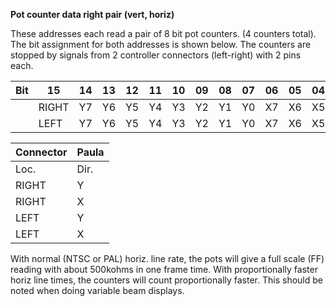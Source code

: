 **Pot counter data right pair (vert, horiz)**

These addresses each read a pair of 8 bit pot counters. (4 counters total). The bit assignment for both addresses is shown below. The counters are stopped by signals from 2 controller connectors (left-right) with 2 pins each.

| Bit| 15| 14| 13| 12| 11| 10| 09| 08| 07| 06| 05| 04| 03| 02| 01| 00  |
|---|---|---|---|---|---|---|---|---|---|---|---|---|---|---|---|---  |
||RIGHT| Y7| Y6| Y5| Y4| Y3| Y2| Y1| Y0| X7| X6| X5| X4| X3| X2| X1| X0  |
||LEFT| Y7| Y6| Y5| Y4| Y3| Y2| Y1| Y0| X7| X6| X5| X4| X3| X2| X1| X0|

|Connector| Paula  |
|---|---  |
|Loc.| Dir.| Sym.| Pin| Pin  |
|RIGHT| Y| RX| 9| 33  |
|RIGHT| X| RX| 5| 32  |
|LEFT| Y| LY| 9| 36  |
|LEFT| X| LX| 5| 35|

With normal (NTSC or PAL) horiz. line rate, the pots will give a full scale (FF) reading with about 500kohms in one frame time. With proportionally faster horiz line times, the counters will count proportionally faster. This should be noted when doing variable beam displays.

